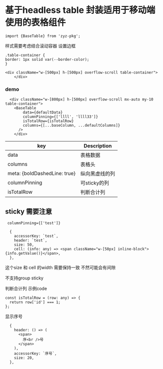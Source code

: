 # 基于headless table 封装适用于移动端使用的表格组件

```
import {BaseTable} from 'zyz-pkg';
```

样式需要考虑结合滚动容器 设置边框

```
.table-container {
border: 1px solid var(--border-color);
}
```

```
<div className="w-[500px] h-[500px] overflow-scroll table-container">
    </div>
```

### demo

```
  <div className="w-[800px] h-[500px] overflow-scroll mx-auto my-10 table-container">
    <BaseTable
        data={defaultData}
        columnPinning={['llll', 'llll33']}
        isTotalRow={isTotalRow}
        columns={[...baseColumn, ...defaultColumns]}
      />
    </div>
```

| key                          | Description    |
| ---------------------------- | -------------- |
| data                         | 表格数据       |
| columns                      | 表格头         |
| meta: {boldDashedLine: true} | 纵向黑虚线的列 |
| columnPinning                | 可sticky的列   |
| isTotalRow                   | 判断合计列     |

## sticky 需要注意

```
 columnPinning={['test']}
```

```
  {
    accessorKey: `test`,
    header: `test`,
    size: 50,
    cell: (info: any) => <span className="w-[50px] inline-block">{info.getValue()}</span>,
  },
```

这个size 和 cell 的width 需要保持一致 不然可能会有间隙

不支持group sticky

判断合计列 示例code

```
const isTotalRow = (row: any) => {
  return row['id'] === 1;
};
```

显示序号

```
  {
    header: () => (
      <span>
        序<br />号
      </span>
    ),
    accessorKey: `序号`,
    size: 20,
  },
```
